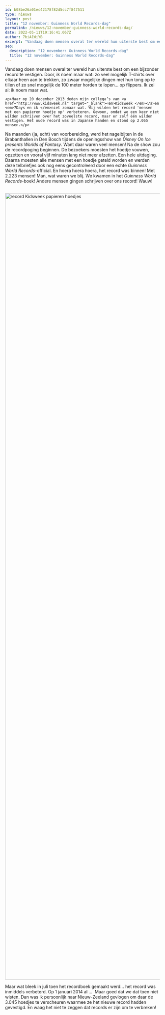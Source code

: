 ```yaml
---
id: b08be26a01ec42178f82d5cc7f847511
type: nieuws
layout: post
title: "12 november: Guinness World Records-dag"
permalink: /nieuws/12-november-guinness-world-records-dag/
date: 2022-05-11T19:16:41.067Z
author: 7biA1WiYB
excerpt: "Vandaag doen mensen overal ter wereld hun uiterste best om een bijzonder record te vestigen. Door, ik noem maar wat: zo veel mogelijk T-shirts over elkaar heen aan te trekken, zo zwaar mogelijke dingen met hun tong op te tillen of zo snel mogelijk de 100 meter horden te lopen… op flippers. Ik zei al: ik noem maar wat.  "
seo:
  description: "12 november: Guinness World Records-dag"
  title: "12 november: Guinness World Records-dag"
---
```

Vandaag doen mensen overal ter wereld hun uiterste best om een bijzonder record te vestigen. Door, ik noem maar wat: zo veel mogelijk T-shirts over elkaar heen aan te trekken, zo zwaar mogelijke dingen met hun tong op te tillen of zo snel mogelijk de 100 meter horden te lopen… op flippers. Ik zei al: ik noem maar wat.  

    <p>Maar op 20 december 2013 deden mijn collega’s van <a href="http://www.kidsweek.nl" target="_blank"><em>Kidsweek </em></a>en <em>7Days en ik </em>niet zomaar wat. Wij wilden het record 'mensen met een papieren hoedje op' verbeteren. Gewoon, omdat we een keer niet wilden schrijven over het zoveelste record, maar er zelf één wilden vestigen. Het oude record was in Japanse handen en stond op 2.065 mensen.</p>
<p>Na maanden (ja, echt) van voorbereiding, werd het nagelbijten in de Brabanthallen in Den Bosch tijdens de openingsshow van <em>Disney On Ice presents Worlds of Fantasy</em>. Want daar waren veel mensen! Na de show zou de recordpoging beginnen. De bezoekers moesten het hoedje vouwen, opzetten en vooral vijf minuten lang niet meer afzetten. Een hele uitdaging. Daarna moesten alle mensen met een hoedje geteld worden en werden deze telbriefjes ook nog eens gecontroleerd door een echte <em>Guinness World Records</em>-official. En hoera hoera hoera, het record was binnen! Met 2.223 mensen! Man, wat waren we blij. We kwamen in het <em>Guinness World Records</em>-boek! Andere mensen gingen schrijven over ons record! Wauw!<br><br><div class="media media-element-container media-default"><div id="file-13068" class="file file-image file-image-jpeg">

        
  
  <div class="content">
    <img alt="record Kidsweek papieren hoedjes" title="Foto Shody Careman" height="2560" width="3840" class="media-element file-default" src="https://original.sevendays.nl/sites/default/files/Recordpoging-16.jpg">  </div>

  
</div>
</div>
<p>Maar wat bleek in juli toen het recordboek gemaakt werd… het record was inmiddels verbeterd. Op 1 januari 2014 al …  Maar goed dat we dat toen niet wisten. Dan was ik persoonlijk naar Nieuw-Zeeland gevlogen om daar de 3.045 hoedjes te verscheuren waarmee ze het nieuwe record hadden gevestigd. En waag het niet te zeggen dat records er zijn om te verbreken!</p>  
